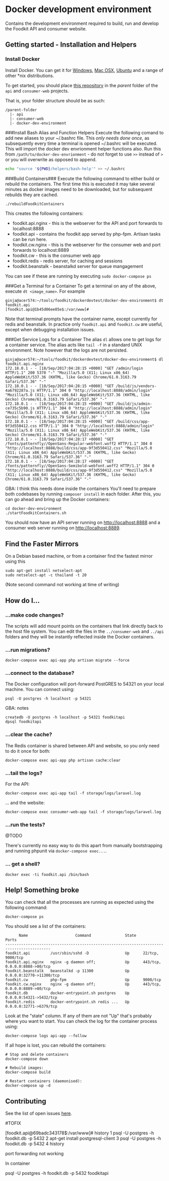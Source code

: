 # Docker development environment #

Contains the development environment required to build, run and develop the Foodkit API and consumer website.

## Getting started - Installation and Helpers ##

### Install Docker ###
Install Docker. You can get it for [Windows](https://docs.docker.com/docker-for-windows/install/),
 [Mac OSX](https://docs.docker.com/docker-for-mac/install/), [Ubuntu](https://docs.docker.com/engine/installation/linux/docker-ce/ubuntu/) 
 and a range of other \*nix distributions.

To get started, you should place [this repository](https://github.com/foodkit/docker-dev-environment) in the *parent* folder of the `api` 
and `consumer-web` projects.

That is, your folder structure should be as such:

```
/parent-folder
  |- api
  |- consumer-web
  |- docker-dev-environment
```

###Install Bash Alias and Function Helpers
Execute the following comand to add new aliases to your ~/.bashrc file.  This *only needs done once*, as subsequently 
every time a terminal is opened ~/.bashrc will be executed.  This will import the docker dev envrionment helper functions
 also.  Run this from `/path/to/docker-dev-envrionment` - do not forget to use `>>` instead
of `>` or you will overwrite as opposed to append.

```bash
echo "source '${PWD}/helpers/bash-help'" >> ~/.bashrc
```

###Build Containers###
Execute the following command to either build or rebuild the containers.  The first time this is executed it may take
several minutes as docker images need to be downloaded, but for subsequent rebuilds they are cached.
```bash
./rebuildFoodkitContainers
```

This creates the following containers:
* foodkit.api.nginx - this is the webserver for the API and port forwards to localhost:8888
* foodkit.api - contains the foodkit app served by php-fpm.  Artisan tasks can be run here.
* foodkit.cw.nginx - this is the webserver for the consumer web and port forwards to localhost:8889
* foodkit.cw - this is the consumer web app
* foodkit.redis - redis server, for caching and sessions
* foodkit.beanstalk - beanstalkd server for queue mangagement

You can see if these are running by executing `sudo docker-compose ps`

###Get a Terminal for a Container
To get a terminal on any of the above, execute `dt <image_name>`.  For example

```
ginja@acer574:~/tools/foodkit/dockerdevtest/docker-dev-environment$ dt foodkit.api
[foodkit.api@1b45d06ee05e$:/var/www]#
```

Note that terminal prompts have the container name, except currently for redis and beanstalk.  In practice only
`foodkit.api` and `foodkit.cw` are useful, except when debugging installation issues.

###Get Service Logs for a Container
The alias `dl` allows one to get logs for a container service.  The alias acts like `tail -f` in a standard UNIX environment.
Note however that the logs are not persisted.

```
ginja@acer574:~/tools/foodkit/dockerdevtest/docker-dev-environment$ dl foodkit.api.nginx
172.18.0.1 - - [18/Sep/2017:04:28:15 +0000] "GET /admin/login HTTP/1.1" 200 5370 "-" "Mozilla/5.0 (X11; Linux x86_64) AppleWebKit/537.36 (KHTML, like Gecko) Chrome/61.0.3163.79 Safari/537.36" "-"
172.18.0.1 - - [18/Sep/2017:04:28:15 +0000] "GET /build/js/vendors-4a6792287a.js HTTP/1.1" 304 0 "http://localhost:8888/admin/login" "Mozilla/5.0 (X11; Linux x86_64) AppleWebKit/537.36 (KHTML, like Gecko) Chrome/61.0.3163.79 Safari/537.36" "-"
172.18.0.1 - - [18/Sep/2017:04:28:15 +0000] "GET /build/js/admin-ce735c5b90.js HTTP/1.1" 304 0 "http://localhost:8888/admin/login" "Mozilla/5.0 (X11; Linux x86_64) AppleWebKit/537.36 (KHTML, like Gecko) Chrome/61.0.3163.79 Safari/537.36" "-"
172.18.0.1 - - [18/Sep/2017:04:28:15 +0000] "GET /build/css/app-9f3d550412.css HTTP/1.1" 304 0 "http://localhost:8888/admin/login" "Mozilla/5.0 (X11; Linux x86_64) AppleWebKit/537.36 (KHTML, like Gecko) Chrome/61.0.3163.79 Safari/537.36" "-"
172.18.0.1 - - [18/Sep/2017:04:28:17 +0000] "GET /fonts/patternfly//OpenSans-Regular-webfont.woff2 HTTP/1.1" 304 0 "http://localhost:8888/build/css/app-9f3d550412.css" "Mozilla/5.0 (X11; Linux x86_64) AppleWebKit/537.36 (KHTML, like Gecko) Chrome/61.0.3163.79 Safari/537.36" "-"
172.18.0.1 - - [18/Sep/2017:04:28:17 +0000] "GET /fonts/patternfly//OpenSans-Semibold-webfont.woff2 HTTP/1.1" 304 0 "http://localhost:8888/build/css/app-9f3d550412.css" "Mozilla/5.0 (X11; Linux x86_64) AppleWebKit/537.36 (KHTML, like Gecko) Chrome/61.0.3163.79 Safari/537.36" "-"
```




GBA: I think this needs done inside the containers
You'll need to prepare both codebases by running `composer install` in each folder. After this, you can go ahead and 
bring up the Docker containers:

```
cd docker-dev-environment
./startFoodkitContainers.sh
```

You should now have an API server running on [http://localhost:8888](http://localhost:8888) and a consumer web server
running on [http://localhost:8889](http://localhost:8889).





## Find the Faster Mirrors
On a Debian based machine, or from a container find the fastest mirror using this
```angular2html
sudo apt-get install netselect-apt
sudo netselect-apt -c thailand -t 20
```

(Note second command not working at time of writing)

## How do I... ##

### ...make code changes? ###

The scripts will add mount points on the containers that link directly back to the host file system. You can edit the
files in the `../consumer-web` and `../api` folders and they will be instantly reflected inside the Docker containers.

### ...run migrations? ###

```
docker-compose exec api-app php artisan migrate --force
```

### ...connect to the database? ###

The Docker configuration will port-forward PostGRES to 54321 on your local machine. You can connect using:

```
psql -U postgres -h localhost -p 54321
```

GBA: notes
```angular2html
createdb -U postgres -h localhost -p 54321 foodkitapi
dpsql foodkitapi
```

### ...clear the cache? ###

The Redis container is shared between API and website, so you only need to do it once for both:

```
docker-compose exec api-app php artisan cache:clear
```

### ...tail the logs? ###

For the API:

```
docker-compose exec api-app tail -f storage/logs/laravel.log
```

... and the website:

```
docker-compose exec consumer-web-app tail -f storage/logs/laravel.log
```

### ...run the tests? ###

@TODO

There's currently no easy way to do this apart from manually bootstrapping and running phpunit via `docker-compose exec...`.

### ... get a shell? ###
```
docker exec -ti foodkit.api /bin/bash
```

## Help! Something broke ##

You can check that all the processes are running as expected using the following command:

```
docker-compose ps
```

You should see a list of the containers:

```
      Name                     Command               State               Ports             
------------------------------------------------------------------------------------------
foodkit.api         /usr/sbin/sshd -D                Up      22/tcp, 9000/tcp              
foodkit.api.nginx   nginx -g daemon off;             Up      443/tcp, 0.0.0.0:8888->80/tcp 
foodkit.beanstalk   beanstalkd -p 11300              Up      0.0.0.0:32770->11300/tcp      
foodkit.cw          php-fpm                          Up      9000/tcp                      
foodkit.cw.nginx    nginx -g daemon off;             Up      443/tcp, 0.0.0.0:8889->80/tcp 
foodkit.db          docker-entrypoint.sh postgres    Up      0.0.0.0:54321->5432/tcp       
foodkit.redis       docker-entrypoint.sh redis ...   Up      0.0.0.0:32771->6379/tcp 
```

Look at the "state" column. If any of them are not "Up" that's probably where you want to start. You can check the log
for the container process using:

```
docker-compose logs api-app --follow
```

If all hope is lost, you can rebuild the containers:

```
# Stop and delete containers
docker-compose down

# Rebuild images:
docker-compose build

# Restart containers (daemonised):
docker-compose up -d
```

## Contributing ##

See the list of open issues [here](https://github.com/foodkit/docker-dev-environment/issues).


#TOFIX

[foodkit.api@69badc343178$:/var/www]# history
    1  psql -U postgres -h foodkit.db -p 5432
    2  apt-get install postgresql-client
    3  psql -U postgres -h foodkit.db -p 5432
    4  history

port forwarding not working

In container

psql -U postgres -h foodkit.db -p 5432 foodkitapi


